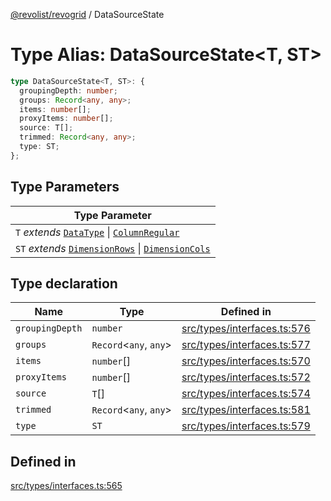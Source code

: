 [@revolist/revogrid](README.md) / DataSourceState

# Type Alias: DataSourceState\<T, ST\>

```ts
type DataSourceState<T, ST>: {
  groupingDepth: number;
  groups: Record<any, any>;
  items: number[];
  proxyItems: number[];
  source: T[];
  trimmed: Record<any, any>;
  type: ST;
};
```

## Type Parameters

| Type Parameter |
| ------ |
| `T` *extends* [`DataType`](TypeAlias.DataType.md) \| [`ColumnRegular`](Interface.ColumnRegular.md) |
| `ST` *extends* [`DimensionRows`](TypeAlias.DimensionRows.md) \| [`DimensionCols`](TypeAlias.DimensionCols.md) |

## Type declaration

| Name | Type | Defined in |
| ------ | ------ | ------ |
| `groupingDepth` | `number` | [src/types/interfaces.ts:576](https://github.com/revolist/revogrid/blob/8d359a6641aa3d85978ae1d816f404366e0fe6c4/src/types/interfaces.ts#L576) |
| `groups` | `Record`\<`any`, `any`\> | [src/types/interfaces.ts:577](https://github.com/revolist/revogrid/blob/8d359a6641aa3d85978ae1d816f404366e0fe6c4/src/types/interfaces.ts#L577) |
| `items` | `number`[] | [src/types/interfaces.ts:570](https://github.com/revolist/revogrid/blob/8d359a6641aa3d85978ae1d816f404366e0fe6c4/src/types/interfaces.ts#L570) |
| `proxyItems` | `number`[] | [src/types/interfaces.ts:572](https://github.com/revolist/revogrid/blob/8d359a6641aa3d85978ae1d816f404366e0fe6c4/src/types/interfaces.ts#L572) |
| `source` | `T`[] | [src/types/interfaces.ts:574](https://github.com/revolist/revogrid/blob/8d359a6641aa3d85978ae1d816f404366e0fe6c4/src/types/interfaces.ts#L574) |
| `trimmed` | `Record`\<`any`, `any`\> | [src/types/interfaces.ts:581](https://github.com/revolist/revogrid/blob/8d359a6641aa3d85978ae1d816f404366e0fe6c4/src/types/interfaces.ts#L581) |
| `type` | `ST` | [src/types/interfaces.ts:579](https://github.com/revolist/revogrid/blob/8d359a6641aa3d85978ae1d816f404366e0fe6c4/src/types/interfaces.ts#L579) |

## Defined in

[src/types/interfaces.ts:565](https://github.com/revolist/revogrid/blob/8d359a6641aa3d85978ae1d816f404366e0fe6c4/src/types/interfaces.ts#L565)
